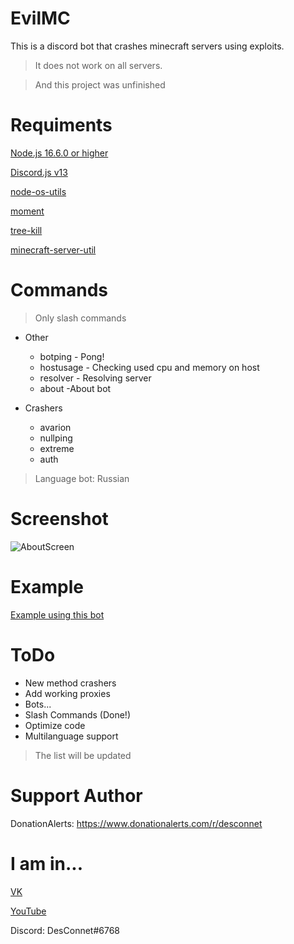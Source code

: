 # EvilMC
This is a discord bot that crashes minecraft servers using exploits.
> It does not work on all servers.

> And this project was unfinished 

# Requiments
[Node.js 16.6.0 or higher](https://nodejs.org/en/download/)

[Discord.js v13](https://discord.js.org "Discord.js v13")

[node-os-utils](https://www.npmjs.com/package/node-os-utils "node-os-utils")

[moment](https://www.npmjs.com/package/moment "moment")

[tree-kill](https://www.npmjs.com/package/tree-kill)

[minecraft-server-util](https://www.npmjs.com/package/minecraft-server-util)

# Commands
> Only slash commands

* Other
  * botping - Pong!
  * hostusage - Checking used cpu and memory on host
  * resolver - Resolving server
  * about -About bot

* Crashers
  * avarion
  * nullping
  * extreme
  * auth

> Language bot: Russian

# Screenshot
![AboutScreen](https://user-images.githubusercontent.com/31757032/150298339-bb227406-0ae9-4095-befd-818726378b3a.png)

# Example
[Example using this bot](https://www.youtube.com/watch?v=5_bqOTMevdg)

# ToDo
 * New method crashers
 * Add working proxies
 * Bots...
 * Slash Commands (Done!)
 * Optimize code
 * Multilanguage support

> The list will be updated

# Support Author
DonationAlerts: https://www.donationalerts.com/r/desconnet

# I am in...
[VK](https://vk.com/endnet)

[YouTube](https://youtube.com/DesConnet)

Discord: DesConnet#6768
